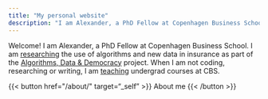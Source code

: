 ```yaml
---
title: "My personal website"
description: "I am Alexander, a PhD Fellow at Copenhagen Business School working with professionals, algorithmic work and wellbeing-related issues"
---
```


Welcome! I am Alexander, a PhD Fellow at Copenhagen Business School. I am [researching](/research/) the use of algorithms and new data in insurance as part of the [Algorithms, Data & Democracy](https://algoritmer.org/) project. When I am not coding, researching or writing, I am [teaching](/teaching/) undergrad courses at CBS. 

{{< button href="/about/" target=“_self” >}} About me {{< /button >}}
